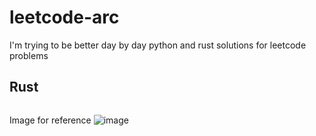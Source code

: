 # leetcode-arc
I'm trying to be better day by day
 python and rust solutions for leetcode problems 
## Rust 
```bash
```

Image for reference
![image](https://biercoff.com/content/images/2016/07/Screenshot-2016-07-15-16-16-10.png)
